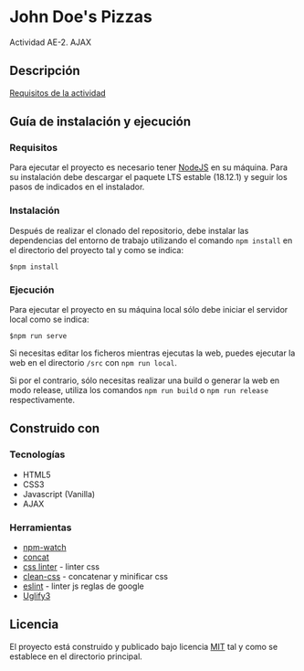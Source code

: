 # John Doe's Pizzas

Actividad AE-2. AJAX

## Descripción

[Requisitos de la actividad](REQUIREMENTS.md)

## Guía de instalación y ejecución

### Requisitos

Para ejecutar el proyecto es necesario tener [NodeJS](https://nodejs.org/es/) en su máquina. Para su instalación debe descargar el paquete LTS estable (18.12.1) y seguir los pasos de indicados en el instalador.

### Instalación

Después de realizar el clonado del repositorio, debe instalar las dependencias del entorno de trabajo utilizando el comando `npm install` en el directorio del proyecto tal y como se indica:

```shell
$npm install
```

### Ejecución

Para ejecutar el proyecto en su máquina local sólo debe iniciar el servidor local como se indica:

```shell
$npm run serve
```

Si necesitas editar los ficheros mientras ejecutas la web, puedes ejecutar la
web en el directorio `/src`  con `npm run local`.

Si por el contrario, sólo necesitas realizar una build o generar la web en modo
release, utiliza los comandos `npm run build` o `npm run release` respectivamente.

## Construido con

### Tecnologías

- HTML5
- CSS3
- Javascript (Vanilla)
- AJAX

### Herramientas

- [npm-watch](https://www.npmjs.com/package/npm-watch)
- [concat](https://github.com/gko/concat)
- [css linter](https://github.com/CSSLint/csslint) - linter css
- [clean-css](https://github.com/clean-css/clean-css-cli) - concatenar y
  minificar css
- [eslint](https://github.com/eslint/eslint) - linter js reglas de google
- [Uglify3](https://github.com/mishoo/UglifyJS)

## Licencia

El proyecto está construido y publicado bajo licencia [MIT](LICENSE) tal y como se establece en el directorio principal.
